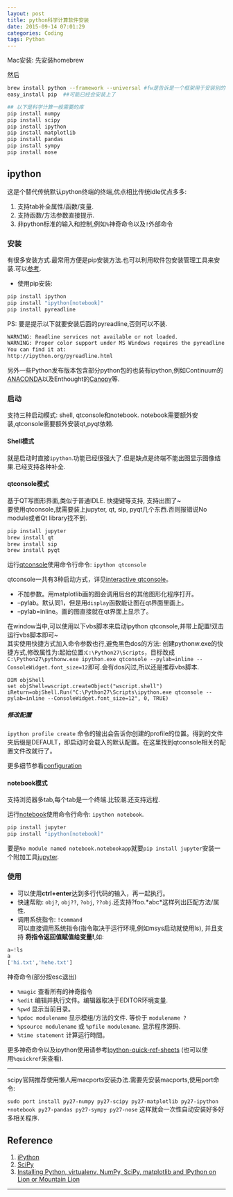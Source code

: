 ```yaml
---
layout: post
title: python科学计算软件安装
date: 2015-09-14 07:01:29
categories: Coding
tags: Python
---
```


Mac安装:
先安装homebrew

然后

~~~bash
brew install python --framework --universal #fw是告诉是一个框架用于安装别的东东.universal是32/64都装
easy_install pip  ##可能已经会安装上了

## 以下是科学计算一般需要的库
pip install numpy
pip install scipy
pip install ipython
pip install matplotlib
pip install pandas
pip install sympy
pip install nose
~~~

## ipython

这是个替代传统默认python终端的终端,优点相比传统idle优点多多: 

1. 支持tab补全属性/函数/变量.
2. 支持函数/方法参数直接提示.
3. 非python标准的输入和控制,例如`%`神奇命令以及`!`外部命令

### 安装

有很多安装方式.最常用方便是pip安装方法.也可以利用软件包安装管理工具来安装.可以[参考](http://ipython.org/install.html).  

- 使用pip安装:

~~~bash
pip install ipython
pip install "ipython[notebook]"
pip install pyreadline
~~~

PS: 要是提示以下就要安装后面的pyreadline,否则可以不装.

~~~bash
WARNING: Readline services not available or not loaded.
WARNING: Proper color support under MS Windows requires the pyreadline library.
You can find it at:
http://ipython.org/pyreadline.html
~~~

另外一些Python发布版本包含部分python包的也装有ipython,例如Continuum的[ANACONDA](http://continuum.io/downloads)以及Enthought的[Canopy](https://store.enthought.com/downloads/#default)等.

### 启动

支持三种启动模式: shell, qtconsole和notebook. notebook需要额外安装,qtconsole需要额外安装qt,pyqt依赖.

#### Shell模式

就是启动时直接`ipython`.功能已经很强大了.但是缺点是终端不能出图显示图像结果.已经支持各种补全.

#### qtconsole模式

基于QT写图形界面,类似于普通IDLE. 快捷键等支持, 支持出图了~  
要使用qtconsole,就需要装上jupyter, qt, sip, pyqt几个东西.否则报错说No module或者Qt library找不到.

~~~bash
pip install jupyter
brew install qt
brew install sip
brew install pyqt
~~~
运行[qtconsole](http://ipython.org/ipython-doc/stable/interactive/qtconsole.html?highlight=qtconsole)使用命令行命令: `ipython qtconsole`

qtconsole一共有3种启动方式，详见[interactive qtconsole](http://ipython.org/ipython-doc/dev/interactive/qtconsole.html)。

- 不加参数。用matplotlib画的图会调用后台的其他图形化程序打开。
- –pylab。默认同1，但是用`display`函数能让图在qt界面里画上。
- –pylab=inline。画的图直接就在qt界面上显示了。

在window当中,可以使用以下vbs脚本来启动ipython qtconsole,并带上配置!双击运行vbs脚本即可~   
其实使用快捷方式加入命令参数也行,避免黑色dos的方法: 创建pythonw.exe的快捷方式,修改属性为:起始位置:`C:\Python27\Scripts`，目标改成`C:\Python27\pythonw.exe ipython.exe qtconsole --pylab=inline --ConsoleWidget.font_size=12`即可.会有dos闪过,所以还是推荐vbs脚本.

~~~
DIM objShell
set objShell=wscript.createObject("wscript.shell")
iReturn=objShell.Run("C:\Python27\Scripts\ipython.exe qtconsole --pylab=inline --ConsoleWidget.font_size=12", 0, TRUE)
~~~

##### 修改配置

`ipython profile create` 命令的输出会告诉你创建的profile的位置。得到的文件夹后缀是DEFAULT，即启动时会载入的默认配置。在这里找到qtconsole相关的配置文件改就行了。

更多细节参看[configuration](http://ipython.org/ipython-doc/3/config/index.html)

#### notebook模式

支持浏览器多tab,每个tab是一个终端.比较潮.还支持远程.

运行[notebook](http://ipython.org/notebook.html)使用命令行命令: `ipython notebook`.

~~~bash
pip install jupyter
pip install "ipython[notebook]"
~~~

要是`No module named notebook.notebookapp`就要`pip install jupyter`安装一个附加工具[jupyter](http://jupyter.org/).

### 使用

- 可以使用**ctrl+enter**达到多行代码的输入，再一起执行。
- 快速帮助: `obj?`, `obj??`, `?obj`, `??obj`.还支持?foo.\*abc\*这样列出匹配方法/属性.
- 调用系统指令: `!command`  
可以直接调用系统指令(指令取决于运行环境,例如msys启动就使用ls), 并且支持 **将指令返回值赋值给变量!**,如:

~~~python
a=!ls
a
['hi.txt','hehe.txt']
~~~

神奇命令(部分按esc退出)

- `%magic` 查看所有的神奇指令
- `%edit` 编辑并执行文件。编辑器取决于EDITOR环境变量.
- `%pwd` 显示当前目录。
- `%pdoc modulename` 显示模组/方法的文件. 等价于 `modulename ?`
- `%psource modulename` 或 `%pfile modulename`. 显示程序源码.
- `%time statement` 计算运行時間。

更多神奇命令以及ipython使用请参考[Ipython-quick-ref-sheets](http://damontallen.github.io/IPython-quick-ref-sheets/) (也可以使用`%quickref`来查看).

-----

scipy官网推荐使用懒人用macports安装办法.需要先安装macports,使用port命令:

`sudo port install py27-numpy py27-scipy py27-matplotlib py27-ipython +notebook py27-pandas py27-sympy py27-nose`
这样就会一次性自动安装好多好多相关程序.


## Reference

1. [iPython](http://ipython.org/index.html)
2. [SciPy](http://www.scipy.org/index.html)
3. [Installing Python, virtualenv, NumPy, SciPy, matplotlib and IPython on Lion or Mountain Lion](http://www.thisisthegreenroom.com/2011/installing-python-numpy-scipy-matplotlib-and-ipython-on-lion/)

------
